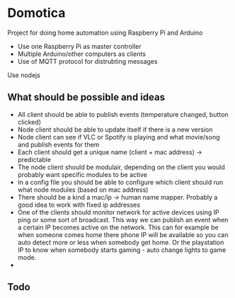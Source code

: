 Domotica
========

Project for doing home automation using Raspberry Pi and Arduino

* Use one Raspberry Pi as master controller
* Multiple Arduino/other computers as clients
* Use of MQTT protocol for distrubting messages

Use nodejs

What should be possible and ideas
---------------------------------
* All client should be able to publish events (temperature changed, button clicked)
* Node client should be able to update itself if there is a new version
* Node client can see if VLC or Spotify is playing and what movie/song and publish events for them
* Each client should get a unique name (client + mac address) -> predictable
* The node client should be modulair, depending on the client you would probably want specific modules to be active
* In a config file you should be able to configure which client should run what node modules (based on mac address)
* There should be a kind a mac/ip -> human name mapper. Probably a good idea to work with fixed ip addresses
* One of the clients should monitor network for active devices using IP ping or some sort of broadcast. This way we can publish an event when a certain IP becomes active on the network. This can for example be when someone comes home there phone IP will be available so you can auto detect more or less when somebody get home. Or the playstation IP to know when somebody starts gaming - auto change lights to game mode.
* 

Todo
----
